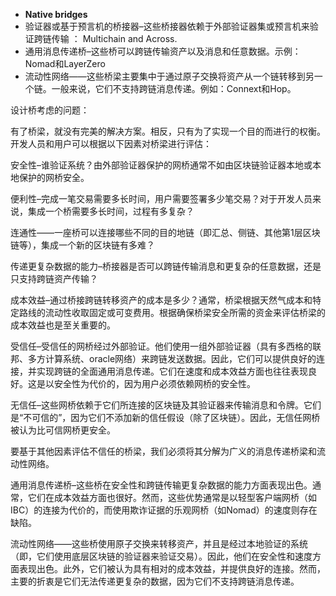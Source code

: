 - **Native bridges** 
- 验证器或基于预言机的桥接器–这些桥接器依赖于外部验证器集或预言机来验证跨链传输 ： Multichain and Across.
- 通用消息传递桥–这些桥可以跨链传输资产以及消息和任意数据。示例：Nomad和LayerZero
- 流动性网络——这些桥梁主要集中于通过原子交换将资产从一个链转移到另一个链。一般来说，它们不支持跨链消息传递。例如：Connext和Hop。



设计桥考虑的问题：

有了桥梁，就没有完美的解决方案。相反，只有为了实现一个目的而进行的权衡。开发人员和用户可以根据以下因素对桥梁进行评估：

安全性–谁验证系统？由外部验证器保护的网桥通常不如由区块链验证器本地或本地保护的网桥安全。

便利性–完成一笔交易需要多长时间，用户需要签署多少笔交易？对于开发人员来说，集成一个桥需要多长时间，过程有多复杂？

连通性——一座桥可以连接哪些不同的目的地链（即汇总、侧链、其他第1层区块链等），集成一个新的区块链有多难？

传递更复杂数据的能力–桥接器是否可以跨链传输消息和更复杂的任意数据，还是只支持跨链资产传输？

成本效益–通过桥接跨链转移资产的成本是多少？通常，桥梁根据天然气成本和特定路线的流动性收取固定或可变费用。根据确保桥梁安全所需的资金来评估桥梁的成本效益也是至关重要的。



受信任–受信任的网桥经过外部验证。他们使用一组外部验证器（具有多西格的联邦、多方计算系统、oracle网络）来跨链发送数据。因此，它们可以提供良好的连接，并实现跨链的全面通用消息传递。它们在速度和成本效益方面也往往表现良好。这是以安全性为代价的，因为用户必须依赖网桥的安全性。

无信任–这些网桥依赖于它们所连接的区块链及其验证器来传输消息和令牌。它们是“不可信的”，因为它们不添加新的信任假设（除了区块链）。因此，无信任网桥被认为比可信网桥更安全。



要基于其他因素评估不信任的桥梁，我们必须将其分解为广义的消息传递桥梁和流动性网络。

通用消息传递桥–这些桥在安全性和跨链传输更复杂数据的能力方面表现出色。通常，它们在成本效益方面也很好。然而，这些优势通常是以轻型客户端网桥（如IBC）的连接为代价的，而使用欺诈证据的乐观网桥（如Nomad）的速度则存在缺陷。

流动性网络——这些桥使用原子交换来转移资产，并且是经过本地验证的系统（即，它们使用底层区块链的验证器来验证交易）。因此，他们在安全性和速度方面表现出色。此外，它们被认为具有相对的成本效益，并提供良好的连接。然而，主要的折衷是它们无法传递更复杂的数据，因为它们不支持跨链消息传递。